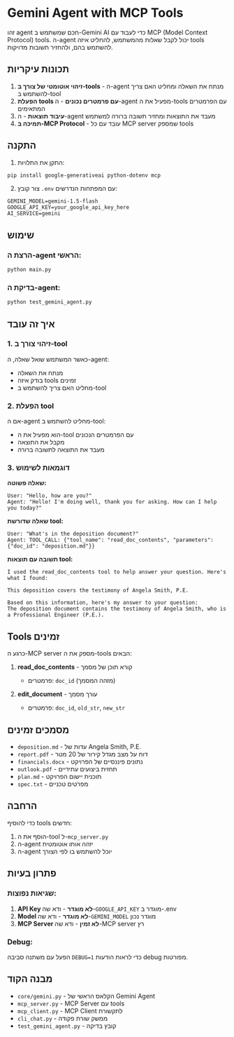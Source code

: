 # Gemini Agent with MCP Tools

זהו agent חכם שמשתמש ב-Gemini AI כדי לעבוד עם MCP (Model Context Protocol) tools. ה-agent יכול לקבל שאלות מהמשתמש, להחליט איזה tools להשתמש בהם, ולהחזיר תשובות מדויקות.

## תכונות עיקריות

1. **זיהוי אוטומטי של צורך ב-tools** - ה-agent מנתח את השאלה ומחליט האם צריך להשתמש ב-tool
2. **הפעלת tools עם פרמטרים נכונים** - ה-agent מפעיל את ה-tools עם הפרמטרים המתאימים
3. **עיבוד תוצאות** - ה-agent מעבד את התוצאות ומחזיר תשובה ברורה למשתמש
4. **תמיכה ב-MCP Protocol** - עובד עם כל MCP server שמספק tools

## התקנה

1. התקן את התלויות:
```bash
pip install google-generativeai python-dotenv mcp
```

2. צור קובץ `.env` עם המפתחות הנדרשים:
```env
GEMINI_MODEL=gemini-1.5-flash
GOOGLE_API_KEY=your_google_api_key_here
AI_SERVICE=gemini
```

## שימוש

### הרצת ה-agent הראשי:
```bash
python main.py
```

### בדיקת ה-agent:
```bash
python test_gemini_agent.py
```

## איך זה עובד

### 1. זיהוי צורך ב-tool
כאשר המשתמש שואל שאלה, ה-agent:
- מנתח את השאלה
- בודק איזה tools זמינים
- מחליט האם צריך להשתמש ב-tool

### 2. הפעלת tool
אם ה-agent מחליט להשתמש ב-tool:
- הוא מפעיל את ה-tool עם הפרמטרים הנכונים
- מקבל את התוצאה
- מעבד את התוצאה לתשובה ברורה

### 3. דוגמאות לשימוש

**שאלה פשוטה:**
```
User: "Hello, how are you?"
Agent: "Hello! I'm doing well, thank you for asking. How can I help you today?"
```

**שאלה שדורשת tool:**
```
User: "What's in the deposition document?"
Agent: TOOL_CALL: {"tool_name": "read_doc_contents", "parameters": {"doc_id": "deposition.md"}}
```

**תשובה עם תוצאות tool:**
```
I used the read_doc_contents tool to help answer your question. Here's what I found:

This deposition covers the testimony of Angela Smith, P.E.

Based on this information, here's my answer to your question:
The deposition document contains the testimony of Angela Smith, who is a Professional Engineer (P.E.).
```

## Tools זמינים

כרגע ה-MCP server מספק את ה-tools הבאים:

1. **read_doc_contents** - קורא תוכן של מסמך
   - פרמטרים: `doc_id` (מזהה המסמך)

2. **edit_document** - עורך מסמך
   - פרמטרים: `doc_id`, `old_str`, `new_str`

## מסמכים זמינים

- `deposition.md` - עדות של Angela Smith, P.E.
- `report.pdf` - דוח על מצב מגדל קירור של 20 מטר
- `financials.docx` - נתונים פיננסיים של הפרויקט
- `outlook.pdf` - תחזית ביצועים עתידיים
- `plan.md` - תוכנית יישום הפרויקט
- `spec.txt` - מפרטים טכניים

## הרחבה

כדי להוסיף tools חדשים:

1. הוסף את ה-tool ל-`mcp_server.py`
2. ה-agent יזהה אותו אוטומטית
3. ה-agent יוכל להשתמש בו לפי הצורך

## פתרון בעיות

### שגיאות נפוצות:

1. **API Key לא מוגדר** - ודא שה-`GOOGLE_API_KEY` מוגדר ב-.env
2. **Model לא מוגדר** - ודא שה-`GEMINI_MODEL` מוגדר נכון
3. **MCP Server לא זמין** - ודא שה-MCP server רץ

### Debug:
הפעל עם משתנה סביבה `DEBUG=1` כדי לראות הודעות debug מפורטות.

## מבנה הקוד

- `core/gemini.py` - הקלאס הראשי של Gemini Agent
- `mcp_server.py` - MCP Server עם tools
- `mcp_client.py` - MCP Client לתקשורת
- `cli_chat.py` - ממשק שורת פקודה
- `test_gemini_agent.py` - קובץ בדיקה
